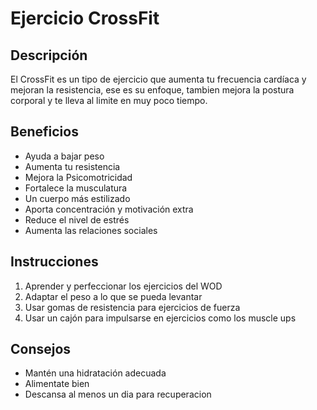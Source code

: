 # Ejercicio CrossFit

## Descripción
El CrossFit es un tipo de ejercicio que aumenta tu frecuencia cardíaca y mejoran la resistencia, ese es su enfoque, tambien mejora la postura corporal y te lleva al limite en muy poco tiempo.

## Beneficios
- Ayuda a bajar peso
- Aumenta tu resistencia
- Mejora la Psicomotricidad
- Fortalece la musculatura
- Un cuerpo más estilizado
- Aporta concentración y motivación extra
- Reduce el nivel de estrés
- Aumenta las relaciones sociales

## Instrucciones
1. Aprender y perfeccionar los ejercicios del WOD
2. Adaptar el peso a lo que se pueda levantar
3. Usar gomas de resistencia para ejercicios de fuerza
4. Usar un cajón para impulsarse en ejercicios como los muscle ups

## Consejos
- Mantén una hidratación adecuada
- Alimentate bien
- Descansa al menos un dia para recuperacion